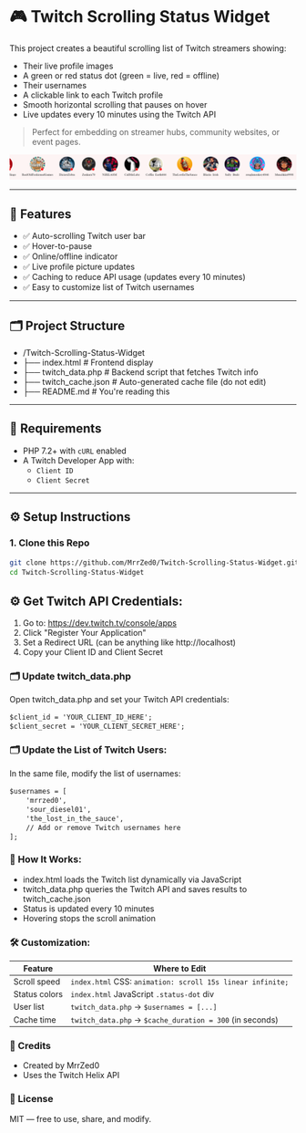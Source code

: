 # 🎮 Twitch Scrolling Status Widget

This project creates a beautiful scrolling list of Twitch streamers showing:
- Their live profile images
- A green or red status dot (green = live, red = offline)
- Their usernames
- A clickable link to each Twitch profile
- Smooth horizontal scrolling that pauses on hover
- Live updates every 10 minutes using the Twitch API

> Perfect for embedding on streamer hubs, community websites, or event pages.

![Demo](https://github.com/MrrZed0/Twitch-Scrolling-Status-Widget/blob/main/image.png?raw=true)

---

## 🔧 Features

- ✅ Auto-scrolling Twitch user bar  
- ✅ Hover-to-pause  
- ✅ Online/offline indicator  
- ✅ Live profile picture updates  
- ✅ Caching to reduce API usage (updates every 10 minutes)  
- ✅ Easy to customize list of Twitch usernames  

---

## 🗂️ Project Structure

- /Twitch-Scrolling-Status-Widget
- ├── index.html # Frontend display
- ├── twitch_data.php # Backend script that fetches Twitch info
- ├── twitch_cache.json # Auto-generated cache file (do not edit)
- ├── README.md # You're reading this

---

## 🔌 Requirements

- PHP 7.2+ with `cURL` enabled  
- A Twitch Developer App with:
  - `Client ID`
  - `Client Secret`

---

## ⚙️ Setup Instructions

### 1. Clone this Repo

```bash
git clone https://github.com/MrrZed0/Twitch-Scrolling-Status-Widget.git
cd Twitch-Scrolling-Status-Widget
```

## ⚙️ Get Twitch API Credentials:
1) Go to: https://dev.twitch.tv/console/apps
2) Click "Register Your Application"
3) Set a Redirect URL (can be anything like http://localhost)
4) Copy your Client ID and Client Secret

### 🗂️ Update twitch_data.php
Open twitch_data.php and set your Twitch API credentials:
```
$client_id = 'YOUR_CLIENT_ID_HERE';
$client_secret = 'YOUR_CLIENT_SECRET_HERE';
```

### 🗂️ Update the List of Twitch Users:
In the same file, modify the list of usernames:
```
$usernames = [
    'mrrzed0',
    'sour_diesel01',
    'the_lost_in_the_sauce',
    // Add or remove Twitch usernames here
];
```

### 🧠 How It Works:
- index.html loads the Twitch list dynamically via JavaScript
- twitch_data.php queries the Twitch API and saves results to twitch_cache.json
- Status is updated every 10 minutes
- Hovering stops the scroll animation


### 🛠 Customization:
| Feature       | Where to Edit                                              |
| ------------- | ---------------------------------------------------------- |
| Scroll speed  | `index.html` CSS: `animation: scroll 15s linear infinite;` |
| Status colors | `index.html` JavaScript `.status-dot` div                  |
| User list     | `twitch_data.php` → `$usernames = [...]`                   |
| Cache time    | `twitch_data.php` → `$cache_duration = 300` (in seconds)   |


### 🙌 Credits
- Created by MrrZed0
- Uses the Twitch Helix API


### 📜 License
MIT — free to use, share, and modify.
